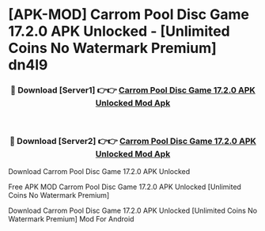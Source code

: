 # [APK-MOD] Carrom Pool  Disc Game 17.2.0 APK Unlocked - [Unlimited Coins No Watermark Premium] dn4l9



<div align="center">
<h3>🔴 Download [Server1] 👉👉 <a href="https://momento.my/?title=Carrom_Pool__Disc_Game_17.2.0_APK_Unlocked">Carrom Pool  Disc Game 17.2.0 APK Unlocked Mod Apk</a></h3><br>

<h3>🔴 Download [Server2] 👉👉 <a href="https://momento.my/?title=Carrom_Pool__Disc_Game_17.2.0_APK_Unlocked">Carrom Pool  Disc Game 17.2.0 APK Unlocked Mod Apk</a></h3>
</div>



Download Carrom Pool  Disc Game 17.2.0 APK Unlocked 

Free APK MOD Carrom Pool  Disc Game 17.2.0 APK Unlocked [Unlimited Coins No Watermark Premium]

Download Carrom Pool  Disc Game 17.2.0 APK Unlocked [Unlimited Coins No Watermark Premium] Mod For Android
